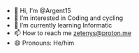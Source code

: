 - 👋 Hi, I’m @Argent15
- 👀 I’m interested in Coding and cycling
- 🌱 I’m currently learning Informatic
- 📫 How to reach me zetenys@proton.me
- 😄 Pronouns: He/him

<!---
Argent15/Argent15 is a ✨ special ✨ repository because its `README.md` (this file) appears on your GitHub profile.
You can click the Preview link to take a look at your changes.
--->
